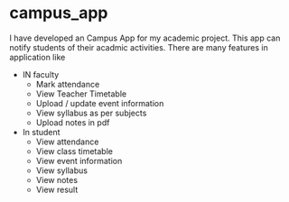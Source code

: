 # campus_app

 I have developed an Campus App for my academic project. This app can notify students of their acadmic activities.
 There are many features in application like 
  * IN faculty
    - Mark attendance
    - View Teacher Timetable
    - Upload / update event information
    - View syllabus as per subjects
    - Upload notes in pdf
  * In student
    - View attendance
    - View class timetable
    - View event information
    - View syllabus
    - View notes
    - View result
 
